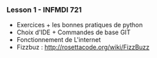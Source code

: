 
### Lesson 1 - INFMDI 721

- Exercices + les bonnes pratiques de python 
- Choix d'IDE + Commandes de base GIT
- Fonctionnement de L'internet 
- Fizzbuz : http://rosettacode.org/wiki/FizzBuzz
